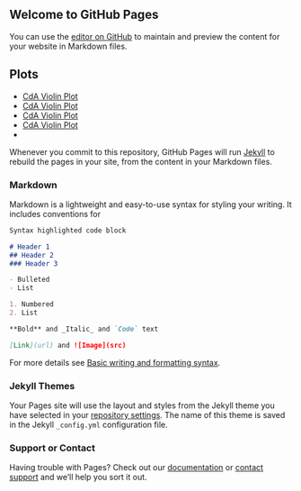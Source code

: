 ## Welcome to GitHub Pages

You can use the [editor on GitHub](https://github.com/Jfitchew/BR-Analysis-010722/edit/main/README.md) to maintain and preview the content for your website in Markdown files.  

## Plots
- [CdA Violin Plot](https://jfitchew.github.io/BR-Analysis-010722/cda1.html)  
- [CdA Violin Plot](/BR-Analysis-010722/cda1.html)
- [CdA Violin Plot](/cda1.html)
- [CdA Violin Plot](cda1.html)
- 
Whenever you commit to this repository, GitHub Pages will run [Jekyll](https://jekyllrb.com/) to rebuild the pages in your site, from the content in your Markdown files.

### Markdown

Markdown is a lightweight and easy-to-use syntax for styling your writing. It includes conventions for

```markdown
Syntax highlighted code block

# Header 1
## Header 2
### Header 3

- Bulleted
- List

1. Numbered
2. List

**Bold** and _Italic_ and `Code` text

[Link](url) and ![Image](src)
```

For more details see [Basic writing and formatting syntax](https://docs.github.com/en/github/writing-on-github/getting-started-with-writing-and-formatting-on-github/basic-writing-and-formatting-syntax).

### Jekyll Themes

Your Pages site will use the layout and styles from the Jekyll theme you have selected in your [repository settings](https://github.com/Jfitchew/BR-Analysis-010722/settings/pages). The name of this theme is saved in the Jekyll `_config.yml` configuration file.

### Support or Contact

Having trouble with Pages? Check out our [documentation](https://docs.github.com/categories/github-pages-basics/) or [contact support](https://support.github.com/contact) and we’ll help you sort it out.
